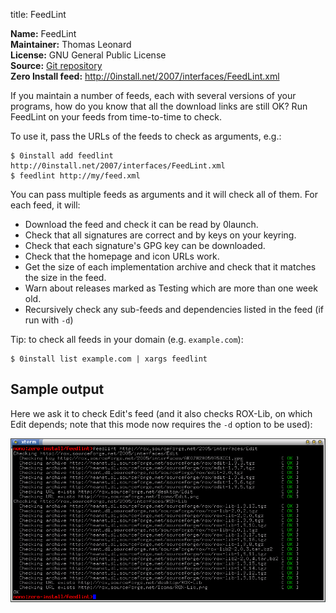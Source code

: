 title: FeedLint

**Name:** FeedLint  
**Maintainer:** Thomas Leonard  
**License:** GNU General Public License  
**Source:** [Git repository](http://repo.or.cz/w/FeedLint.git)  
**Zero Install feed:** <http://0install.net/2007/interfaces/FeedLint.xml>

If you maintain a number of feeds, each with several versions of your programs, how do you know that all the download links are still OK? Run FeedLint on your feeds from time-to-time to check.

To use it, pass the URLs of the feeds to check as arguments, e.g.:

```shell
$ 0install add feedlint http://0install.net/2007/interfaces/FeedLint.xml
$ feedlint http://my/feed.xml
```

You can pass multiple feeds as arguments and it will check all of them. For each feed, it will:

- Download the feed and check it can be read by 0launch.
- Check that all signatures are correct and by keys on your keyring.
- Check that each signature's GPG key can be downloaded.
- Check that the homepage and icon URLs work.
- Get the size of each implementation archive and check that it matches the size in the feed.
- Warn about releases marked as Testing which are more than one week old.
- Recursively check any sub-feeds and dependencies listed in the feed (if run with `-d`)

Tip: to check all feeds in your domain (e.g. `example.com`):

```shell
$ 0install list example.com | xargs feedlint
```

## Sample output

Here we ask it to check Edit's feed (and it also checks ROX-Lib, on which Edit depends; note that this mode now requires the `-d` option to be used):

![Running FeedLint on Edit](../img/screens/feedlint.png)
